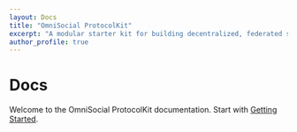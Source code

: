 ```yaml
---
layout: Docs
title: "OmniSocial ProtocolKit"
excerpt: "A modular starter kit for building decentralized, federated social platforms."
author_profile: true
---
```


# Docs
Welcome to the OmniSocial ProtocolKit documentation. Start with [Getting Started](getting-started.md).

